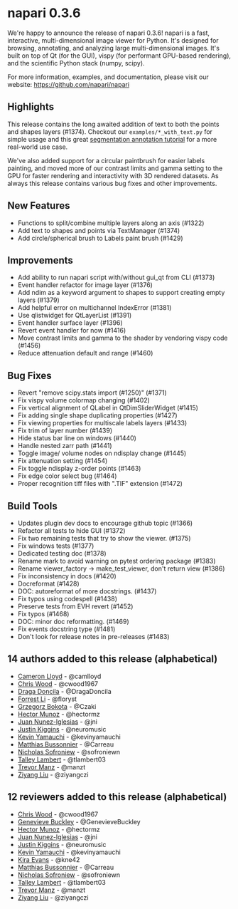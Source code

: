 # napari 0.3.6

We're happy to announce the release of napari 0.3.6!
napari is a fast, interactive, multi-dimensional image viewer for Python.
It's designed for browsing, annotating, and analyzing large multi-dimensional
images. It's built on top of Qt (for the GUI), vispy (for performant GPU-based
rendering), and the scientific Python stack (numpy, scipy).


For more information, examples, and documentation, please visit our website:
https://github.com/napari/napari

## Highlights
This release contains the long awaited addition of text to both the points and
shapes layers (#1374). Checkout our `examples/*_with_text.py` for simple usage
and this great [segmentation annotation tutorial](https://napari.org/tutorials/applications/annotate_segmentation) for a more real-world use case.

We've also added support for a circular
paintbrush for easier labels painting, and moved more of our contrast limits
and gamma setting to the GPU for faster rendering and interactivity with
3D rendered datasets. As always this release contains various bug fixes and
other improvements.


## New Features
- Functions to split/combine multiple layers along an axis (#1322)
- Add text to shapes and points via TextManager (#1374)
- Add circle/spherical brush to Labels paint brush (#1429)


## Improvements
- Add ability to run napari script with/without gui_qt from CLI (#1373)
- Event handler refactor for image layer (#1376)
- Add ndim as a keyword argument to shapes to support creating empty layers (#1379)
- Add helpful error on multichannel IndexError (#1381)
- Use qlistwidget for QtLayerList (#1391)
- Event handler surface layer (#1396)
- Revert event handler for now (#1416)
- Move contrast limits and gamma to the shader by vendoring vispy code (#1456)
- Reduce attenuation default and range (#1460)


## Bug Fixes
- Revert "remove scipy.stats import (#1250)" (#1371)
- Fix vispy volume colormap changing (#1402)
- Fix vertical alignment of QLabel in QtDimSliderWidget (#1415)
- Fix adding single shape duplicating properties (#1427)
- Fix viewing properties for multiscale labels layers (#1433)
- Fix trim of layer number (#1439)
- Hide status bar line on windows (#1440)
- Handle nested zarr path (#1441)
- Toggle image/ volume nodes on ndisplay change (#1445)
- Fix attenuation setting (#1454)
- Fix toggle ndisplay z-order points (#1463)
- Fix edge color select bug (#1464)
- Proper recognition tiff files with ".TIF" extension (#1472)


## Build Tools
- Updates plugin dev docs to encourage github topic (#1366)
- Refactor all tests to hide GUI (#1372)
- Fix two remaining tests that try to show the viewer. (#1375)
- Fix windows tests (#1377)
- Dedicated testing doc (#1378)
- Rename mark to avoid warning on pytest ordering package (#1383)
- Rename viewer_factory -> make_test_viewer, don't return view (#1386)
- Fix inconsistency in docs (#1420)
- Docreformat (#1428)
- DOC: autoreformat of more docstrings. (#1437)
- Fix typos using codespell (#1438)
- Preserve tests from EVH revert (#1452)
- Fix typos (#1468)
- DOC: minor doc reformatting. (#1469)
- Fix events docstring type (#1481)
- Don't look for release notes in pre-releases (#1483)


## 14 authors added to this release (alphabetical)

- [Cameron Lloyd](https://github.com/napari/napari/commits?author=camlloyd) - @camlloyd
- [Chris Wood](https://github.com/napari/napari/commits?author=cwood1967) - @cwood1967
- [Draga Doncila](https://github.com/napari/napari/commits?author=DragaDoncila) - @DragaDoncila
- [Forrest Li](https://github.com/napari/napari/commits?author=floryst) - @floryst
- [Grzegorz Bokota](https://github.com/napari/napari/commits?author=Czaki) - @Czaki
- [Hector Munoz](https://github.com/napari/napari/commits?author=hectormz) - @hectormz
- [Juan Nunez-Iglesias](https://github.com/napari/napari/commits?author=jni) - @jni
- [Justin Kiggins](https://github.com/napari/napari/commits?author=neuromusic) - @neuromusic
- [Kevin Yamauchi](https://github.com/napari/napari/commits?author=kevinyamauchi) - @kevinyamauchi
- [Matthias Bussonnier](https://github.com/napari/napari/commits?author=Carreau) - @Carreau
- [Nicholas Sofroniew](https://github.com/napari/napari/commits?author=sofroniewn) - @sofroniewn
- [Talley Lambert](https://github.com/napari/napari/commits?author=tlambert03) - @tlambert03
- [Trevor Manz](https://github.com/napari/napari/commits?author=manzt) - @manzt
- [Ziyang Liu](https://github.com/napari/napari/commits?author=ziyangczi) - @ziyangczi


## 12 reviewers added to this release (alphabetical)

- [Chris Wood](https://github.com/napari/napari/commits?author=cwood1967) - @cwood1967
- [Genevieve Buckley](https://github.com/napari/napari/commits?author=GenevieveBuckley) - @GenevieveBuckley
- [Hector Munoz](https://github.com/napari/napari/commits?author=hectormz) - @hectormz
- [Juan Nunez-Iglesias](https://github.com/napari/napari/commits?author=jni) - @jni
- [Justin Kiggins](https://github.com/napari/napari/commits?author=neuromusic) - @neuromusic
- [Kevin Yamauchi](https://github.com/napari/napari/commits?author=kevinyamauchi) - @kevinyamauchi
- [Kira Evans](https://github.com/napari/napari/commits?author=kne42) - @kne42
- [Matthias Bussonnier](https://github.com/napari/napari/commits?author=Carreau) - @Carreau
- [Nicholas Sofroniew](https://github.com/napari/napari/commits?author=sofroniewn) - @sofroniewn
- [Talley Lambert](https://github.com/napari/napari/commits?author=tlambert03) - @tlambert03
- [Trevor Manz](https://github.com/napari/napari/commits?author=manzt) - @manzt
- [Ziyang Liu](https://github.com/napari/napari/commits?author=ziyangczi) - @ziyangczi

